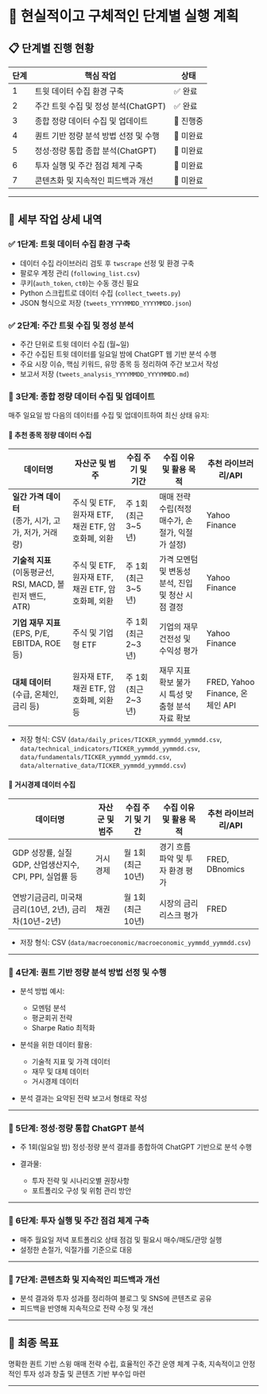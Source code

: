 # 📌 현실적이고 구체적인 단계별 실행 계획

## 📋 단계별 진행 현황

| 단계 | 핵심 작업                        | 상태     |
| -- | ---------------------------- | ------ |
| 1  | 트윗 데이터 수집 환경 구축              | ✅ 완료   |
| 2  | 주간 트윗 수집 및 정성 분석(ChatGPT)    | ✅ 완료   |
| 3  | 종합 정량 데이터 수집 및 업데이트        | 🔶 진행중 |
| 4  | 퀀트 기반 정량 분석 방법 선정 및 수행    | 🔲 미완료 |
| 5  | 정성·정량 통합 종합 분석(ChatGPT)       | 🔲 미완료 |
| 6  | 투자 실행 및 주간 점검 체계 구축         | 🔲 미완료 |
| 7  | 콘텐츠화 및 지속적인 피드백과 개선         | 🔲 미완료 |

---

## 📖 세부 작업 상세 내역

### ✅ 1단계: 트윗 데이터 수집 환경 구축

* 데이터 수집 라이브러리 검토 후 `twscrape` 선정 및 환경 구축
* 팔로우 계정 관리 (`following_list.csv`)
* 쿠키(`auth_token`, `ct0`)는 수동 갱신 필요
* Python 스크립트로 데이터 수집 (`collect_tweets.py`)
* JSON 형식으로 저장 (`tweets_YYYYMMDD_YYYYMMDD.json`)

### ✅ 2단계: 주간 트윗 수집 및 정성 분석

* 주간 단위로 트윗 데이터 수집 (월~일)
* 주간 수집된 트윗 데이터를 일요일 밤에 ChatGPT 웹 기반 분석 수행
* 주요 시장 이슈, 핵심 키워드, 유망 종목 등 정리하여 주간 보고서 작성
* 보고서 저장 (`tweets_analysis_YYYYMMDD_YYYYMMDD.md`)

### 🔶 3단계: 종합 정량 데이터 수집 및 업데이트

매주 일요일 밤 다음의 데이터를 수집 및 업데이트하여 최신 상태 유지:

#### 🔹 추천 종목 정량 데이터 수집

| 데이터명                                          | 자산군 및 범주                            | 수집 주기 및 기간      | 수집 이유 및 활용 목적                  | 추천 라이브러리/API                 |
| --------------------------------------------- | ----------------------------------- | --------------- | ------------------------------ | ---------------------------- |
| **일간 가격 데이터**<br>(종가, 시가, 고가, 저가, 거래량)        | 주식 및 ETF, 원자재 ETF, 채권 ETF, 암호화폐, 외환 | 주 1회 (최근 3~5년) | 매매 전략 수립(적정매수가, 손절가, 익절가 설정)   | Yahoo Finance                |
| **기술적 지표**<br>(이동평균선, RSI, MACD, 볼린저 밴드, ATR) | 주식 및 ETF, 원자재 ETF, 채권 ETF, 암호화폐, 외환 | 주 1회 (최근 3~5년) | 가격 모멘텀 및 변동성 분석, 진입 및 청산 시점 결정 | Yahoo Finance                |
| **기업 재무 지표**<br>(EPS, P/E, EBITDA, ROE 등)     | 주식 및 기업형 ETF                        | 주 1회 (최근 2~3년) | 기업의 재무 건전성 및 수익성 평가            | Yahoo Finance                |
| **대체 데이터**<br>(수급, 온체인, 금리 등)                 | 원자재 ETF, 채권 ETF, 암호화폐, 외환 등         | 주 1회 (최근 2~3년) | 재무 지표 확보 불가 시 특성 맞춤형 분석 자료 확보  | FRED, Yahoo Finance, 온체인 API |

* 저장 형식: CSV (`data/daily_prices/TICKER_yymmdd_yymmdd.csv`, `data/technical_indicators/TICKER_yymmdd_yymmdd.csv`, `data/fundamentals/TICKER_yymmdd_yymmdd.csv`, `data/alternative_data/TICKER_yymmdd_yymmdd.csv`)

#### 🔹 거시경제 데이터 수집

| 데이터명                                     | 자산군 및 범주 | 수집 주기 및 기간    | 수집 이유 및 활용 목적       | 추천 라이브러리/API   |
| ---------------------------------------- | -------- | ------------- | ------------------- | -------------- |
| GDP 성장률, 실질 GDP, 산업생산지수, CPI, PPI, 실업률 등 | 거시경제     | 월 1회 (최근 10년) | 경기 흐름 파악 및 투자 환경 평가 | FRED, DBnomics |
| 연방기금금리, 미국채 금리(10년, 2년), 금리차(10년-2년)     | 채권       | 월 1회 (최근 10년) | 시장의 금리 리스크 평가       | FRED           |

* 저장 형식: CSV (`data/macroeconomic/macroeconomic_yymmdd_yymmdd.csv`)

---

### 🔲 4단계: 퀀트 기반 정량 분석 방법 선정 및 수행

* 분석 방법 예시:

  * 모멘텀 분석
  * 평균회귀 전략
  * Sharpe Ratio 최적화

* 분석을 위한 데이터 활용:

  * 기술적 지표 및 가격 데이터
  * 재무 및 대체 데이터
  * 거시경제 데이터

* 분석 결과는 요약된 전략 보고서 형태로 작성

---

### 🔲 5단계: 정성·정량 통합 ChatGPT 분석

* 주 1회(일요일 밤) 정성·정량 분석 결과를 종합하여 ChatGPT 기반으로 분석 수행
* 결과물:

  * 투자 전략 및 시나리오별 권장사항
  * 포트폴리오 구성 및 위험 관리 방안

---

### 🔲 6단계: 투자 실행 및 주간 점검 체계 구축

* 매주 월요일 저녁 포트폴리오 상태 점검 및 필요시 매수/매도/관망 실행
* 설정한 손절가, 익절가를 기준으로 대응

---

### 🔲 7단계: 콘텐츠화 및 지속적인 피드백과 개선

* 분석 결과와 투자 성과를 정리하여 블로그 및 SNS에 콘텐츠로 공유
* 피드백을 반영해 지속적으로 전략 수정 및 개선

---

## 🎯 최종 목표

명확한 퀀트 기반 스윙 매매 전략 수립, 효율적인 주간 운영 체계 구축, 지속적이고 안정적인 투자 성과 창출 및 콘텐츠 기반 부수입 마련

---
